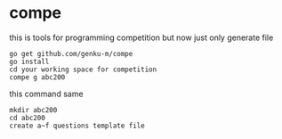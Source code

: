 # compe

this is tools for programming competition
but now just only generate file

``` 
go get github.com/genku-m/compe
go install
cd your working space for competition
compe g abc200
```
this command same
```
mkdir abc200
cd abc200
create a~f questions template file
```

